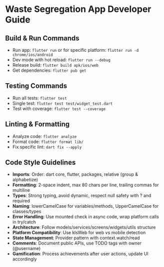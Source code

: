 # Waste Segregation App Developer Guide

## Build & Run Commands
- Run app: `flutter run` or for specific platform: `flutter run -d chrome/ios/android`
- Dev mode with hot reload: `flutter run --debug`
- Release build: `flutter build apk/ios/web`
- Get dependencies: `flutter pub get`

## Testing Commands
- Run all tests: `flutter test`
- Single test: `flutter test test/widget_test.dart`
- Test with coverage: `flutter test --coverage`

## Linting & Formatting
- Analyze code: `flutter analyze`
- Format code: `flutter format lib/`
- Fix specific lint: `dart fix --apply`

## Code Style Guidelines
- **Imports**: Order: dart core, flutter, packages, relative (group & alphabetize)
- **Formatting**: 2-space indent, max 80 chars per line, trailing commas for multiline
- **Types**: Strong typing, avoid dynamic, respect null safety with ? and required
- **Naming**: lowerCamelCase for variables/methods, UpperCamelCase for classes/types
- **Error Handling**: Use mounted check in async code, wrap platform calls in try/catch
- **Architecture**: Follow models/services/screens/widgets/utils structure
- **Platform Compatibility**: Use kIsWeb for web vs mobile detection
- **State Management**: Provider pattern with context.watch/read
- **Comments**: Document public APIs, use TODO tags with owner (@username)
- **Gamification**: Process achievements after user actions, update UI accordingly